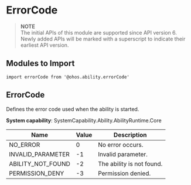 # ErrorCode


> **NOTE**<br>
> The initial APIs of this module are supported since API version 6. Newly added APIs will be marked with a superscript to indicate their earliest API version.


## Modules to Import

```
import errorCode from '@ohos.ability.errorCode'
```

## ErrorCode

Defines the error code used when the ability is started.

**System capability**: SystemCapability.Ability.AbilityRuntime.Core

| Name | Value | Description |
| ------------------------------ | ---- | ---------------------------------------- |
| NO_ERROR         | 0    | No error occurs. |
| INVALID_PARAMETER | -1   | Invalid parameter. |
| ABILITY_NOT_FOUND | -2   | The ability is not found. |
| PERMISSION_DENY   | -3   | Permission denied. |
